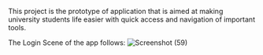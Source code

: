 This project is the prototype of application that is aimed at making university students
life easier with quick access and navigation of important tools.

The Login Scene of the app follows:
![Screenshot (59)](https://user-images.githubusercontent.com/47014703/99156479-d0e6ca00-26c9-11eb-8008-1a03df1f45bb.png)

